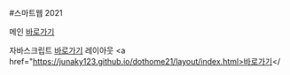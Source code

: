 
#스마트웹 2021

메인 <a href="https://junaky123.github.io/dothome21/">바로가기</a>
  
자바스크립트 <a href="https://junaky123.github.io/dothome21/javascript/javascript100.html">바로가기</a>
레이아웃 <a href="https://junaky123.github.io/dothome21/layout/index.html>바로가기</
